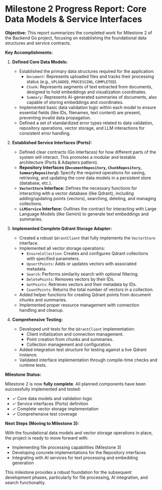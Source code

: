 # Milestone 2 Progress Report: Core Data Models & Service Interfaces

**Objective:** This report summarizes the completed work for Milestone 2 of the Backend Go project, focusing on establishing the foundational data structures and service contracts.

**Key Accomplishments:**

1.  **Defined Core Data Models:**
    *   Established the primary data structures required for the application:
        *   `Document`: Represents uploaded files and tracks their processing status (e.g., `UPLOADED`, `PROCESSING`, `COMPLETED`).
        *   `Chunk`: Represents segments of text extracted from documents, designed to hold embeddings and visualization coordinates.
        *   `Summary`: Represents AI-generated summaries of documents, also capable of storing embeddings and coordinates.
    *   Implemented basic data validation logic within each model to ensure essential fields (like IDs, filenames, text content) are present, preventing invalid data propagation.
    *   Defined a set of standardized error types related to data validation, repository operations, vector storage, and LLM interactions for consistent error handling.

2.  **Established Service Interfaces (Ports):**
    *   Defined clear contracts (Go interfaces) for how different parts of the system will interact. This promotes a modular and testable architecture (Ports & Adapters pattern).
    *   **Repository Interfaces (`DocumentRepository`, `ChunkRepository`, `SummaryRepository`):** Specify the required operations for saving, retrieving, and updating the core data models in a persistent store (database, etc.).
    *   **`VectorStore` Interface:** Defines the necessary functions for interacting with a vector database (like Qdrant), including adding/updating points (vectors), searching, deleting, and managing collections.
    *   **`LLMService` Interface:** Outlines the contract for interacting with Large Language Models (like Gemini) to generate text embeddings and summaries.

3.  **Implemented Complete Qdrant Storage Adapter:**
    *   Created a robust `QdrantClient` that fully implements the `VectorStore` interface.
    *   Implemented all vector storage operations:
        *   `EnsureCollection`: Creates and configures Qdrant collections with specified parameters.
        *   `UpsertPoints`: Adds or updates vectors with associated metadata.
        *   `Search`: Performs similarity search with optional filtering.
        *   `DeletePoints`: Removes vectors by their IDs.
        *   `GetPoints`: Retrieves vectors and their metadata by IDs.
        *   `CountPoints`: Returns the total number of vectors in a collection.
    *   Added helper functions for creating Qdrant points from document chunks and summaries.
    *   Implemented proper resource management with connection handling and cleanup.

4.  **Comprehensive Testing:**
    *   Developed unit tests for the `QdrantClient` implementation:
        *   Client initialization and connection management.
        *   Point creation from chunks and summaries.
        *   Collection management and configuration.
    *   Added integration test structure for testing against a live Qdrant instance.
    *   Validated interface implementation through compile-time checks and runtime tests.

**Milestone Status:**

Milestone 2 is now **fully complete**. All planned components have been successfully implemented and tested:
- ✓ Core data models and validation logic
- ✓ Service interfaces (Ports) definition
- ✓ Complete vector storage implementation
- ✓ Comprehensive test coverage

**Next Steps (Moving to Milestone 3):**

With the foundational data models and vector storage operations in place, the project is ready to move forward with:
*   Implementing file processing capabilities (Milestone 3)
*   Developing concrete implementations for the Repository interfaces
*   Integrating with AI services for text processing and embedding generation

This milestone provides a robust foundation for the subsequent development phases, particularly for file processing, AI integration, and search functionality.